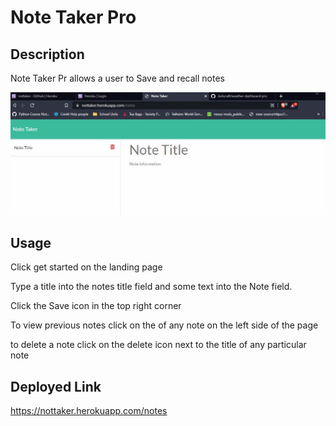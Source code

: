 # Note Taker Pro

## Description 

Note Taker Pr allows a user to Save and recall notes 

![The one and only Note Taker Pro ](./noteTakerPro.JPG)
## Usage 

Click get started on the landing page 

Type a title into the notes title field and some text into the Note field. 

Click the Save icon in the top right corner 

To view previous notes click on the of any note on the left side of the page 

to delete a note click on the delete icon next to the title of any particular note

## Deployed Link

https://nottaker.herokuapp.com/notes